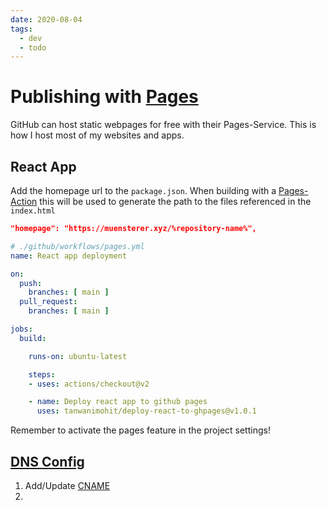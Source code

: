```yaml
---
date: 2020-08-04
tags:
  - dev
  - todo
---
```


# Publishing with [Pages](https://pages.github.com/)

GitHub can host static webpages for free with their Pages-Service. This is how I host most of my websites and apps.

## React App

Add the homepage url to the `package.json`. When building with a [Pages-Action](https://github.com/marketplace/actions/deploy-react-app-to-github-pages) this will be used to generate the path to the files referenced in the `index.html`
```json
"homepage": "https://muensterer.xyz/%repository-name%",
```

```yml
# ./github/workflows/pages.yml
name: React app deployment

on:
  push:
    branches: [ main ]
  pull_request:
    branches: [ main ]

jobs:
  build:

    runs-on: ubuntu-latest

    steps:
    - uses: actions/checkout@v2

    - name: Deploy react app to github pages
      uses: tanwanimohit/deploy-react-to-ghpages@v1.0.1
```

Remember to activate the pages feature in the project settings!

## [DNS Config](https://docs.github.com/en/pages/configuring-a-custom-domain-for-your-github-pages-site/managing-a-custom-domain-for-your-github-pages-site)
1. Add/Update [CNAME](https://github.com/dnnsmnstrr/dnnsmnstrr.github.io/blob/master/CNAME)
1. 
